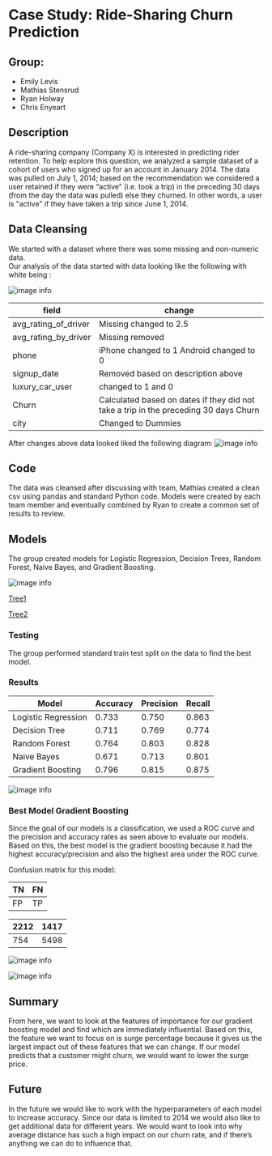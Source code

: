 # Case Study: Ride-Sharing Churn Prediction
## Group:
- Emily Levis
- Mathias Stensrud
- Ryan Holway
- Chris Enyeart

## Description
A ride-sharing company (Company X) is interested in predicting rider retention.
To help explore this question, we analyzed a sample dataset of a cohort of
users who signed up for an account in January 2014. The data was pulled on July
1, 2014; based on the recommendation we considered a user retained if they were
“active” (i.e. took a trip) in the preceding 30 days (from the day the data was
pulled) else they churned. In other words, a user is "active" if they have
taken a trip since June 1, 2014.

## Data Cleansing
We started with a dataset where there was some missing and non-numeric data.  
Our analysis of the data started with data looking like the following with white
being :

![image info](images/missing-data.png)

| field                  | change                               |        
| ---------------------- | ------------------------------------------
| avg_rating_of_driver   | Missing changed to 2.5  
| avg_rating_by_driver   | Missing removed
| phone                  | iPhone changed to 1 Android changed to 0
| signup_date            | Removed based on description above
| luxury_car_user        | changed to 1 and 0
| Churn                  | Calculated based on dates if they did not take a trip in the preceding 30 days Churn
| city                   | Changed to Dummies


After changes above data looked liked the following diagram:
![image info](images/no-more-missing.png)
## Code
The data was cleansed after discussing with team, Mathias created a clean csv using pandas and standard Python code.
Models were created by each team member and eventually combined by Ryan to create a common set of results to review.

## Models

The group created models for Logistic Regression, Decision Trees, Random Forest, Naive Bayes, and Gradient Boosting.  

![image info](images/tree.png)

[Tree1](https://files.slack.com/files-pri/T1T555TL0-FDPEUCE4U/tree.png)

[Tree2](https://files.slack.com/files-pri/T1T555TL0-FDPEUCE4U/tree2.png)

### Testing

The group performed standard train test split on the data to find the best model.    

### Results

| Model                  | Accuracy | Precision | Recall |        
| ---------------------- | ---------| ------    | -------
| Logistic Regression    | 0.733    | 0.750     | 0.863
| Decision Tree          | 0.711    | 0.769     | 0.774
| Random Forest          | 0.764    | 0.803     | 0.828
| Naive Bayes            | 0.671    | 0.713     | 0.801
| Gradient Boosting      | 0.796    | 0.815     | 0.875

![image info](images/ROC-plot.png)


### Best Model Gradient Boosting 
Since the goal of our models is a classification, we used a ROC curve and the precision and accuracy rates as seen above to evaluate our models. Based on this, the best model is the gradient boosting because it had the highest accuracy/precision and also the highest area under the ROC curve.

Confusion matrix for this model:

| TN    | FN            |       
|------ | ------------- |
| FP    | TP            |

| 2212  | 1417          |       
|------ | ------------- |
| 754   | 5498          |

![image info](images/Feature_ranking_GBC.png)

![image info](images/stuff.png)


## Summary

From here, we want to look at the features of importance for our gradient boosting model and find which are immediately influential. Based on this, the feature we want to focus on is surge percentage because it gives us the largest impact out of these features that we can change. If our model predicts that a customer might churn, we would want to lower the surge price.

## Future
In the future we would like to work with the hyperparameters of each model to increase accuracy.  Since our data is limited to 2014 we would also like to get additional data for different years.   We would want to look into why average distance has such a high impact on our churn rate, and if there’s anything we can do to influence that.
